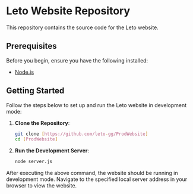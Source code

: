 # Leto Website Repository

This repository contains the source code for the Leto website.

## Prerequisites

Before you begin, ensure you have the following installed:
- [Node.js](https://nodejs.org/)

## Getting Started

Follow the steps below to set up and run the Leto website in development mode:

1. **Clone the Repository**:
    ```bash
    git clone [https://github.com/leto-gg/ProdWebsite]
    cd [ProdWebsite]
    ```

2. **Run the Development Server**:
    ```bash
    node server.js
    ```

After executing the above command, the website should be running in development mode. Navigate to the specified local server address in your browser to view the website.
